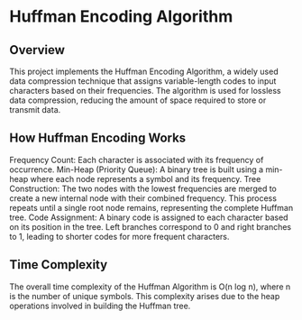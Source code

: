 # Huffman Encoding Algorithm
## Overview
This project implements the Huffman Encoding Algorithm, a widely used data compression technique that assigns variable-length codes to input characters based on their frequencies. The algorithm is used for lossless data compression, reducing the amount of space required to store or transmit data.

## How Huffman Encoding Works
Frequency Count: Each character is associated with its frequency of occurrence.
Min-Heap (Priority Queue): A binary tree is built using a min-heap where each node represents a symbol and its frequency.
Tree Construction: The two nodes with the lowest frequencies are merged to create a new internal node with their combined frequency. This process repeats until a single root node remains, representing the complete Huffman tree.
Code Assignment: A binary code is assigned to each character based on its position in the tree. Left branches correspond to 0 and right branches to 1, leading to shorter codes for more frequent characters.

## Time Complexity
The overall time complexity of the Huffman Algorithm is O(n log n), where n is the number of unique symbols. This complexity arises due to the heap operations involved in building the Huffman tree.
